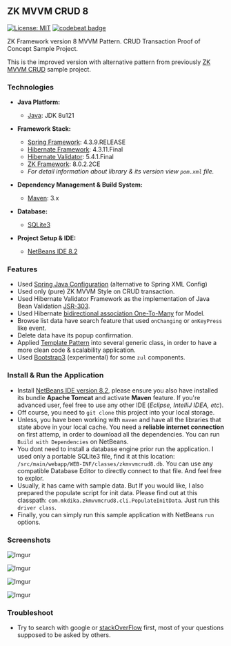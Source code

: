 ## ZK MVVM CRUD 8
[![License: MIT](https://img.shields.io/badge/License-MIT-blue.svg)](/LICENSE)
[![codebeat badge](https://codebeat.co/badges/31c7c908-b731-4b36-b3a2-446fc095d2e5)](https://codebeat.co/projects/github-com-mkdika-zkmvvmcrud8-master)

ZK Framework version 8 MVVM Pattern. CRUD Transaction Proof of Concept Sample Project.

This is the improved version with alternative pattern from previously [ZK MVVM CRUD](https://github.com/mkdika/zkmvvmcrud) sample project.

### Technologies
* __Java Platform:__
	* [Java](http://www.oracle.com/technetwork/java/javase/downloads/jdk8-downloads-2133151.html): JDK 8u121

* __Framework Stack:__
	* [Spring Framework](https://spring.io/): 4.3.9.RELEASE
	* [Hibernate Framework](http://hibernate.org/): 4.3.11.Final
	* [Hibernate Validator](http://hibernate.org/validator/): 5.4.1.Final
	* [ZK Framework](https://www.zkoss.org/): 8.0.2.2CE
	* _For detail information about library & its version view `pom.xml` file._

* __Dependency Management & Build System:__
	* [Maven](https://maven.apache.org/): 3.x

* __Database:__
	* [SQLite3](https://www.sqlite.org/)

* __Project Setup & IDE:__
	* [NetBeans IDE 8.2](https://netbeans.org/)


### Features
* Used [Spring Java Configuration](https://dzone.com/articles/spring-java-config-101-0) (alternative to Spring XML Config)
* Used only (pure) ZK MVVM Style on CRUD transaction.
* Used Hibernate Validator Framework as the implementation of Java Bean Validation [JSR-303](http://beanvalidation.org/1.0/spec/).
* Used Hibernate [bidirectional association One-To-Many](https://docs.jboss.org/hibernate/orm/4.3/manual/en-US/html/ch07.html) for Model.
* Browse list data have search feature that used `onChanging` or `onKeyPress` like event.
* Delete data have its popup confirmation.
* Applied [Template Pattern](https://www.tutorialspoint.com/design_pattern/template_pattern.htm) into several generic class, in order to have a more clean code & scalability application.
* Used [Bootstrap3](http://getbootstrap.com/) (experimental) for some `zul` components.


### Install & Run the Application
* Install [NetBeans IDE version 8.2](https://netbeans.org/downloads/), please ensure you also have installed its bundle __Apache Tomcat__ and activate __Maven__ feature. If you're advanced user, feel free to use any other IDE (_Eclipse, IntelliJ IDEA, etc_).
* Off course, you need to `git clone` this project into your local storage.
* Unless, you have been working with `maven` and have all the libraries that state above in your local cache. You need a __reliable internet connection__ on first attemp, in order to download all the dependencies. You can run `Build with Dependencies` on NetBeans.
* You dont need to install a database engine prior run the application. I used only a portable SQLite3 file, find it at this location: `/src/main/webapp/WEB-INF/classes/zkmvvmcrud8.db`. You can use any compatible Database Editor to directly connect to that file. And feel free to explor.
* Usually, it has came with sample data. But If you would like, I also prepared the populate script for init data. Please find out at this classpath: `com.mkdika.zkmvvmcrud8.cli.PopulateInitData`. Just run this `driver class`.
* Finally, you can simply run this sample application with NetBeans `run` options.


### Screenshots
![Imgur](http://i.imgur.com/FMMmA4f.png)

![Imgur](http://i.imgur.com/FpBF47V.png)

![Imgur](http://i.imgur.com/EKPt4kz.png)

![Imgur](http://i.imgur.com/ZEREKW6.png)


### Troubleshoot
* Try to search with google or [stackOverFlow](https://stackoverflow.com/) first, most of your questions supposed to be asked by others.
